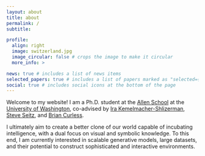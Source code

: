 ```yaml
---
layout: about
title: about
permalink: /
subtitle:

profile:
  align: right
  image: switzerland.jpg
  image_circular: false # crops the image to make it circular
  more_info: >

news: true # includes a list of news items
selected_papers: true # includes a list of papers marked as "selected={true}"
social: true # includes social icons at the bottom of the page
---
```


Welcome to my website! I am a Ph.D. student at the [Allen School](https://www.cs.washington.edu/) at the [University of Washington](https://www.washington.edu/), co-advised by [Ira Kemelmacher-Shlizerman](https://www.irakemelmacher.com/), [Steve Seitz](https://www.smseitz.com/), and [Brian Curless](https://homes.cs.washington.edu/~curless/).

I ultimately aim to create a better clone of our world capable of incubating intelligence, with a dual focus on visual and symbolic knowledge. To this end, I am currently interested in scalable generative models, large datasets, and their potential to construct sophisticated and interactive environments.
